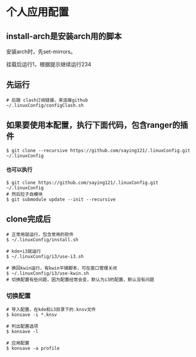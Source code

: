 # 个人应用配置
## install-arch是安装arch用的脚本
安装arch时，先set-mirrors。

挂载后运行1，根据提示继续运行234

## 先运行

    # 后跟 clash订阅链接，来连接github
    ~/.linuxConfig/configClash.sh

## 如果要使用本配置，执行下面代码，包含ranger的插件
    $ git clone --recursive https://github.com/saying121/.linuxConfig.git ~/.linuxConfig

####  也可以执行
    $ git clone https://github.com/saying121/.linuxConfig.git ~/.linuxConfig
    # 然后拉子自模块
    $ git submodule update --init --recursive

## clone完成后

    # 正常用就运行，包含常用的软件
    $ ~/.linuxConfig/install.sh

    # kde+i3就运行
    $ ~/.linuxConfig/i3/use-i3.sh

    # 换回kwin运行，有kwin平铺脚本，可在窗口管理关闭
    $ ~/.linuxConfig/i3/use-kwin.sh
    # 切换配置有些问题，因为配置经常会变，默认为i3的配置，默认没有问题


### 切换配置
    # 导入配置，在kde和i3目录下的.knsv文件
    $ konsave -i *.knsv

    # 列出配置选项
    $ konsave -l

    # 应用配置
    $ konsave -a profile
